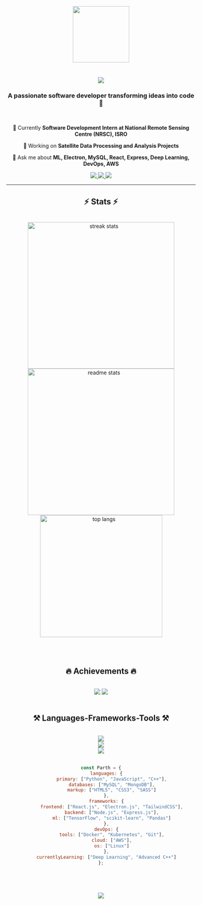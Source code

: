 <div align="center">
  <img height="150" src="https://media.giphy.com/media/M9gbBd9nbDrOTu1Mqx/giphy.gif" />
</div>

<h1 align="center">
    <img src="https://readme-typing-svg.herokuapp.com/?font=Righteous&size=35&center=true&vCenter=true&width=500&height=70&duration=4000&lines=Hi+There!+👋;+I'm+Parth+Petkar!;" />
</h1>

<h3 align="center">A passionate software developer transforming ideas into code 🚀</h3>

<br/>

<div align="center">
 
 🔭 Currently **Software Development Intern at National Remote Sensing Centre (NRSC), ISRO**
 
 🌱 Working on **Satellite Data Processing and Analysis Projects**

 💬 Ask me about **ML, Electron, MySQL, React, Express, Deep Learning, DevOps, AWS**

 </div>

<div align="center"> 
  <a href="mailto:parth.petkar221@vit.edu">
    <img src="https://img.shields.io/badge/Gmail-333333?style=for-the-badge&logo=gmail&logoColor=red" />
  </a>
  <a href="https://linkedin.com/in/parth-petkar" target="_blank">
    <img src="https://img.shields.io/badge/LinkedIn-0077B5?style=for-the-badge&logo=linkedin&logoColor=white" />
  </a>
  <a href="https://leetcode.com/parthpetkar53/" target="_blank">
    <img src="https://img.shields.io/badge/LeetCode-000000?style=for-the-badge&logo=LeetCode&logoColor=#d16c06"/>
  </a>
</div>

<hr/>

<h2 align="center">⚡ Stats ⚡</h2>
<br>
<div align=center>
  <img width=390 src="https://streak-stats.demolab.com/?user=parthpetkar&theme=react&border_radius=10" alt="streak stats"/>
  <img width=390 src="https://github-readme-stats.vercel.app/api?username=parthpetkar&show_icons=true&theme=react&border_radius=10" alt="readme stats" />
  <br/>
  <img width=325 align="center" src="https://github-readme-stats.vercel.app/api/top-langs/?username=parthpetkar&hide=HTML&langs_count=8&layout=compact&theme=react&border_radius=10" alt="top langs" />
</div>

<br/><br/>

<h2 align="center">🔥 Achievements 🔥</h2>
<br/>

<div align="center">
    <img src="https://img.shields.io/badge/-Barclay's%20Hack--O--Hire%20Finalist-blue?style=for-the-badge&logo=hackster&logoColor=white" />
    <img src="https://img.shields.io/badge/-ISRO's%20National%20Level%20Hackathon%20Finalist-green?style=for-the-badge&logo=rocket&logoColor=white" />
</div>

<br/>

<h2 align="center">⚒️ Languages-Frameworks-Tools ⚒️</h2>
<br/>

<div align="center">
    <img src="https://skillicons.dev/icons?i=python,javascript,cpp,react,nodejs,express" /><br>
    <img src="https://skillicons.dev/icons?i=tensorflow,mysql,mongodb,docker,kubernetes,aws" /><br>
    <img src="https://skillicons.dev/icons?i=git,linux,vscode,github,figma" />
</div>

<br/>

<div align="center">

```javascript
const Parth = {
    languages: {
        primary: ["Python", "JavaScript", "C++"],
        databases: ["MySQL", "MongoDB"],
        markup: ["HTML5", "CSS3", "SASS"]
    },
    frameworks: {
        frontend: ["React.js", "Electron.js", "TailwindCSS"],
        backend: ["Node.js", "Express.js"],
        ml: ["TensorFlow", "scikit-learn", "Pandas"]
    },
    devOps: {
        tools: ["Docker", "Kubernetes", "Git"],
        cloud: ["AWS"],
        os: ["Linux"]
    },
    currentlyLearning: ["Deep Learning", "Advanced C++"]
};
```

</div>

<br/><br/>

<h3 align="center">
    <img src="https://readme-typing-svg.herokuapp.com/?font=Righteous&size=25&center=true&vCenter=true&width=500&height=70&duration=4000&lines=Thanks+for+visiting!+✌️;Drop+a+⭐+if+you+like+what+you+see!">
</h3>

<br/>
